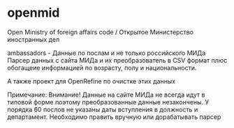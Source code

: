 openmid
=======

Open Ministry of foreign affairs code / Открытое Министерство иностранных дел

ambassadors - Данные по послам и не только российского МИДа
Парсер данных с сайта МИДа и их преобразователь в CSV формат плюс обогащеие информацией по возрасту,
полу и национальности.

А также проект для OpenRefine по очистке этих данных

Примечание:
Внимание! Данные на сайте МИДа не всегда идут в типовой форме поэтому преобразованные данные незакончены.
У порядка 60 послов не указаны даты вступления в должность и департамент.
Необходимо править вручную или дорабатывать парсер
